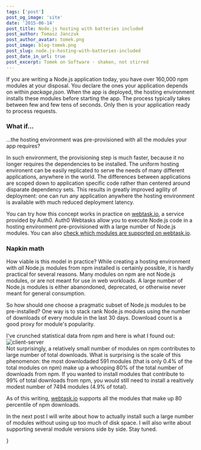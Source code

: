 ```yaml
---
tags: ['post']
post_og_image: 'site'
date: '2015-06-14'  
post_title: Node.js hosting with batteries included
post_author: Tomasz Janczuk
post_author_avatar: tomek.png
post_image: blog-tomek.png
post_slug: node.js-hosting-with-batteries-included
post_date_in_url: true
post_excerpt: Tomek on Software - shaken, not stirred
---
```


If you are writing a Node.js application today, you have over 160,000 npm modules at your disposal. You declare the ones your application depends on within *package.json*. When the app is deployed, the hosting environment installs these modules before starting the app. The process typically takes between few and few tens of seconds. Only then is your application ready to process requests. 

### What if...

...the hosting environment was pre-provisioned with all the modules your app requires?

In such environment, the provisioning step is much faster, because it no longer requires the dependencies to be installed. The uniform hosting environent can be easily replicated to serve the needs of many different applications, anywhere in the world. The differences between applications are scoped down to application specific code rather than centered around disparate dependency sets. This results in greatly improved agility of deployment: one can run any application anywhere the hosting environment is available with much reduced deployment latency. 

You can try how this concept works in practice on [webtask.io](https://webtask.io), a service provided by Auth0. Auth0 Webtasks allow you to execute Node.js code in a hosting environment pre-provisioned with a large number of Node.js modules. You can also [check which modules are supported on webtask.io](https://tehsis.github.io/webtaskio-canirequire/).

### Napkin math

How viable is this model in practice? While creating a hosting environment with *all* Node.js modules from npm installed is certainly possible, it is hardly practical for several reasons. Many modules on npm are not Node.js modules, or are not meant for use in web workloads. A large number of Node.js modules is either abanondoned, deprecated, or otherwise never meant for general consumption. 

So how should one choose a pragmatic subset of Node.js modules to be pre-installed? One way is to stack rank Node.js modules using the number of downloads of every module in the last 30 days. Download count is a good proxy for module's popularity. 

I've crunched statistical data from npm and here is what I found out: 
![client-server](tomek_blog/2015-06-14/1.png)  
Not surprisingly, a relatively small number of modules on npm contributes to large number of total downloads. What is surprising is the scale of this phenomenon: the most downlodaded 591 modules (that is only 0.4% of the total modules on npm) make up a whooping 80% of the total number of downloads from npm. If you wanted to install modules that contribute to 99% of total downloads from npm, you would still need to install a realtively modest number of 7494 modules (4.9% of total). 

As of this writing, [webtask.io](https://webtask.io) supports all the modules that make up 80 percentile of npm downloads.  

In the next post I will write about how to actually install such a large number of modules without using up too much of disk space. I will also write about supporting several module versions side by side. Stay tuned. 


}